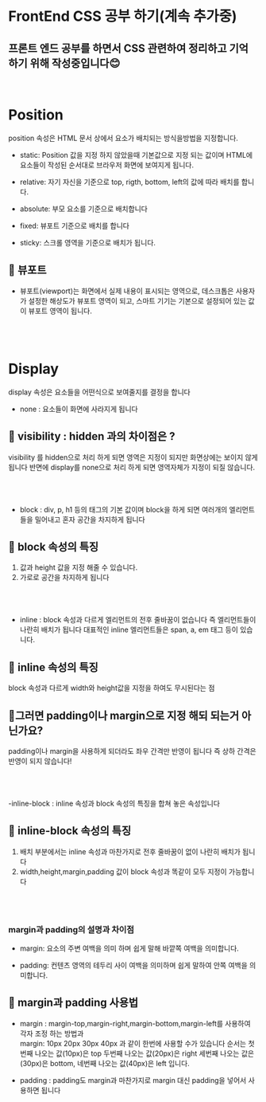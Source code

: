 # FrontEnd CSS 공부 하기(계속 추가중)

## 프론트 엔드 공부를 하면서 CSS 관련하여 정리하고 기억 하기 위해 작성중입니다😊

<br>

# Position

position 속성은 HTML 문서 상에서 요소가 배치되는 방식을방법을 지정합니다.

- static: Position 값을 지정 하지 않았을때 기본값으로 지정 되는 값이며 HTML에 요소들이 작성된 순서대로 브라우저 화면에 보여지게 됩니다.

- relative: 자기 자신을 기준으로 top, rigth, bottom, left의 값에 따라 배치를 합니다.

- absolute: 부모 요소를 기준으로 배치합니다

- fixed: 뷰포트 기준으로 배치를 합니다

- sticky: 스크롤 영역을 기준으로 배치가 됩니다.

## 🌻 뷰포트

- 뷰포트(viewport)는 화면에서 실제 내용이 표시되는 영역으로, 데스크톱은 사용자가 설정한 해상도가 뷰포트 영역이 되고, 스마트 기기는 기본으로 설정되어 있는 값이 뷰포트 영역이 됩니다.
  <br><br><br><br>

# Display

display 속성은 요소들을 어떤식으로 보여줄지를 결정을 합니다

- none : 요소들이 화면에 사라지게 됩니다

## 🌻 visibility : hidden 과의 차이점은 ?

visibility 를 hidden으로 처리 하게 되면 영역은 지정이 되지만 화면상에는 보이지 않게 됩니다
반면에 display를 none으로 처리 하게 되면 영역자체가 지정이 되질 않습니다.
<br><br><br><br>

- block : div, p, h1 등의 태그의 기본 값이며 block을 하게 되면 여러개의 엘리먼트들을 밀어내고 혼자 공간을 차지하게 됩니다

## 🌻 block 속성의 특징

1.  값과 height 값을 지정 해줄 수 있습니다.
2.  가로로 공간을 차지하게 됩니다
    <br><br><br><br>

- inline : block 속성과 다르게 엘리먼트의 전후 줄바꿈이 없습니다 즉 엘리먼트들이 나란히 배치가 됩니다 대표적인 inline 엘리먼트들은 span, a, em 태그 등이 있습니다.

## 🌻 inline 속성의 특징

block 속성과 다르게 width와 height값을 지정을 하여도 무시된다는 점

## 🌻그러면 padding이나 margin으로 지정 해되 되는거 아닌가요?

padding이나 margin을 사용하게 되더라도 좌우 간격만 반영이 됩니다 즉 상하 간격은 반영이 되지 않습니다!
<br><br><br><br>

-inline-block : inline 속성과 block 속성의 특징을 합쳐 놓은 속성입니다

## 🌻 inline-block 속성의 특징

1. 배치 부분에서는 inline 속성과 마찬가지로 전후 줄바꿈이 없이 나란히 배치가 됩니다
2. width,height,margin,padding 값이 block 속성과 똑같이 모두 지정이 가능합니다
   <br><br><br><br>

### margin과 padding의 설명과 차이점

- margin: 요소의 주변 여백을 의미 하며 쉽게 말해 바깥쪽 여백을 의미합니다.

- padding: 컨텐츠 영역의 테두리 사이 여백을 의미하며 쉽게 말하여 안쪽 여백을 의미합니다.

## 🌻 margin과 padding 사용법

- margin : margin-top,margin-right,margin-bottom,margin-left를 사용하여 각자 조정 하는 방법과 <br>
  margin: 10px 20px 30px 40px 과 같이 한번에 사용할 수가 있습니다 순서는 첫번째 나오는 값(10px)은 top 두번째 나오는 값(20px)은 right 세번째 나오는 값은(30px)은 bottom, 네번째 나오는 값(40px)은 left 입니다.

- padding : padding도 margin과 마찬가지로 margin 대신 padding을 넣어서 사용하면 됩니다

<br>
